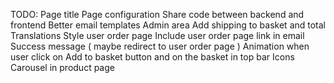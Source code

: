 TODO:
Page title
Page configuration
Share code between backend and frontend
Better email templates
Admin area
Add shipping to basket and total
Translations
Style user order page
Include user order page link in email
Success message ( maybe redirect to user order page )
Animation when user click on Add to basket button and on the basket in top bar
Icons
Carousel in product page
